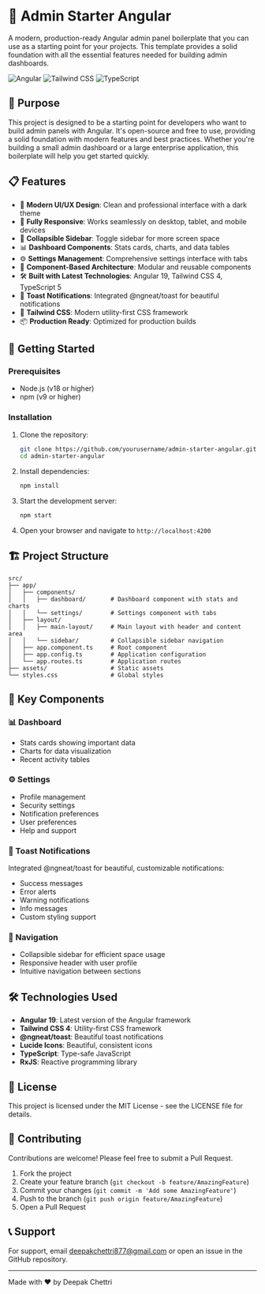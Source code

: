 # 🚀 Admin Starter Angular

A modern, production-ready Angular admin panel boilerplate that you can use as a starting point for your projects. This template provides a solid foundation with all the essential features needed for building admin dashboards.

![Angular](https://img.shields.io/badge/Angular-19.1.0-DD0031?style=for-the-badge&logo=angular&logoColor=white)
![Tailwind CSS](https://img.shields.io/badge/Tailwind_CSS-4.1.2-38B2AC?style=for-the-badge&logo=tailwind-css&logoColor=white)
![TypeScript](https://img.shields.io/badge/TypeScript-5.7.2-007ACC?style=for-the-badge&logo=typescript&logoColor=white)

## 🎯 Purpose

This project is designed to be a starting point for developers who want to build admin panels with Angular. It's open-source and free to use, providing a solid foundation with modern features and best practices. Whether you're building a small admin dashboard or a large enterprise application, this boilerplate will help you get started quickly.

## 📋 Features

- 🎨 **Modern UI/UX Design**: Clean and professional interface with a dark theme
- 📱 **Fully Responsive**: Works seamlessly on desktop, tablet, and mobile devices
- 🔄 **Collapsible Sidebar**: Toggle sidebar for more screen space
- 📊 **Dashboard Components**: Stats cards, charts, and data tables
- ⚙️ **Settings Management**: Comprehensive settings interface with tabs
- 🎯 **Component-Based Architecture**: Modular and reusable components
- 🛠️ **Built with Latest Technologies**: Angular 19, Tailwind CSS 4, TypeScript 5
- 🔔 **Toast Notifications**: Integrated @ngneat/toast for beautiful notifications
- 🎨 **Tailwind CSS**: Modern utility-first CSS framework
- 📦 **Production Ready**: Optimized for production builds

## 🚀 Getting Started

### Prerequisites

- Node.js (v18 or higher)
- npm (v9 or higher)

### Installation

1. Clone the repository:
   ```bash
   git clone https://github.com/yourusername/admin-starter-angular.git
   cd admin-starter-angular
   ```

2. Install dependencies:
   ```bash
   npm install
   ```

3. Start the development server:
   ```bash
   npm start
   ```

4. Open your browser and navigate to `http://localhost:4200`

## 🏗️ Project Structure

```
src/
├── app/
│   ├── components/
│   │   ├── dashboard/       # Dashboard component with stats and charts
│   │   └── settings/        # Settings component with tabs
│   ├── layout/
│   │   ├── main-layout/     # Main layout with header and content area
│   │   └── sidebar/         # Collapsible sidebar navigation
│   ├── app.component.ts     # Root component
│   ├── app.config.ts        # Application configuration
│   └── app.routes.ts        # Application routes
├── assets/                  # Static assets
└── styles.css               # Global styles
```

## 🧩 Key Components

### 📊 Dashboard
- Stats cards showing important data
- Charts for data visualization
- Recent activity tables

### ⚙️ Settings
- Profile management
- Security settings
- Notification preferences
- User preferences
- Help and support

### 🔔 Toast Notifications
Integrated @ngneat/toast for beautiful, customizable notifications:
- Success messages
- Error alerts
- Warning notifications
- Info messages
- Custom styling support

### 🧭 Navigation
- Collapsible sidebar for efficient space usage
- Responsive header with user profile
- Intuitive navigation between sections

## 🛠️ Technologies Used

- **Angular 19**: Latest version of the Angular framework
- **Tailwind CSS 4**: Utility-first CSS framework
- **@ngneat/toast**: Beautiful toast notifications
- **Lucide Icons**: Beautiful, consistent icons
- **TypeScript**: Type-safe JavaScript
- **RxJS**: Reactive programming library

## 📝 License

This project is licensed under the MIT License - see the LICENSE file for details.

## 🤝 Contributing

Contributions are welcome! Please feel free to submit a Pull Request.

1. Fork the project
2. Create your feature branch (`git checkout -b feature/AmazingFeature`)
3. Commit your changes (`git commit -m 'Add some AmazingFeature'`)
4. Push to the branch (`git push origin feature/AmazingFeature`)
5. Open a Pull Request

## 📞 Support

For support, email deepakchettri877@gmail.com or open an issue in the GitHub repository.

---

Made with ❤️ by Deepak Chettri
